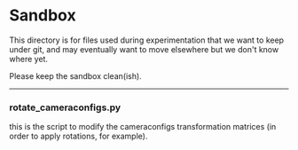 # Sandbox

This directory is for files used during experimentation that we want to keep under git, and may eventually want to move elsewhere but we don't know where yet.

Please keep the sandbox clean(ish).
___
### rotate_cameraconfigs.py

this is the script to modify the cameraconfigs transformation matrices (in order to apply rotations, for example).